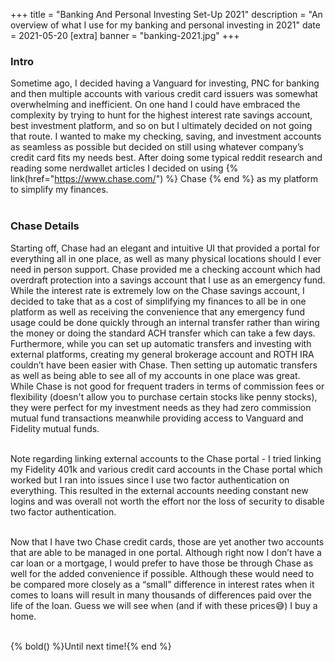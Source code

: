 +++
title = "Banking And Personal Investing Set-Up 2021"
description = "An overview of what I use for my banking and personal investing in 2021"
date = 2021-05-20
[extra]
banner = "banking-2021.jpg"
+++
 

### Intro
Sometime ago, I decided having a Vanguard for investing, PNC for banking and then multiple accounts with various credit card issuers was somewhat overwhelming and inefficient. On one hand I could have embraced the complexity by trying to hunt for the highest interest rate savings account, best investment platform, and so on but I ultimately decided on not going that route. I wanted to make my checking, saving, and investment accounts as seamless as possible but decided on still using whatever company’s credit card fits my needs best. After doing some typical reddit research and reading some nerdwallet articles I decided on using {% link(href="https://www.chase.com/") %} Chase {% end %} as my platform to simplify my finances.<br><br> 

### Chase Details
Starting off, Chase had an elegant and intuitive UI that provided a portal for everything all in one place, as well as many physical locations should I ever need in person support. Chase provided me a checking account which had overdraft protection into a savings account that I use as an emergency fund. While the interest rate is extremely low on the Chase savings account, I decided to take that as a cost of simplifying my finances to all be in one platform as well as receiving the convenience that any emergency fund usage could be done quickly through an internal transfer rather than wiring the money or doing the standard ACH transfer which can take a few days. Furthermore, while you can set up automatic transfers and investing with external platforms, creating my general brokerage account and ROTH IRA couldn’t have been easier with Chase. Then setting up automatic transfers as well as being able to see all of my accounts in one place was great. While Chase is not good for frequent traders in terms of commission fees or flexibility (doesn't allow you to purchase certain stocks like penny stocks), they were perfect for my investment needs as they had zero commission mutual fund transactions meanwhile providing access to Vanguard and Fidelity mutual funds.<br><br>  

Note regarding linking external accounts to the Chase portal - I tried linking my Fidelity 401k and various credit card accounts in the Chase portal which worked but I ran into issues since I use two factor authentication on everything. This resulted in the external accounts needing constant new logins and was overall not worth the effort nor the loss of security to disable two factor authentication.<br><br>

Now that I have two Chase credit cards, those are yet another two accounts that are able to be managed in one portal. Although right now I don’t have a car loan or a mortgage, I would prefer to have those be through Chase as well for the added convenience if possible. Although these would need to be compared more closely as a “small” difference in interest rates when it comes to loans will result in many thousands of differences paid over the life of the loan. Guess we will see when (and if with these prices😅) I buy a home. <br><br>

{% bold() %}Until next time!{% end %}
